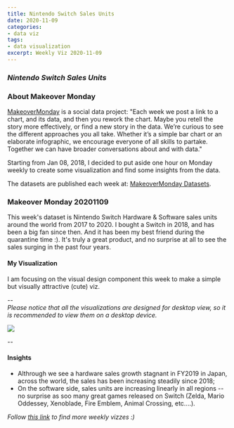 ```yaml
---
title: Nintendo Switch Sales Units
date: 2020-11-09
categories:
- data viz
tags:
- data visualization
excerpt: Weekly Viz 2020-11-09
---
```


### *Nintendo Switch Sales Units*


### About Makeover Monday

[MakeoverMonday](http://www.makeovermonday.co.uk/) is a social data project:
"Each week we post a link to a chart, and its data, and then you rework the chart.
Maybe you retell the story more effectively, or find a new story in the data.
We’re curious to see the different approaches you all take. Whether it’s a simple bar chart or an elaborate infographic, we encourage everyone of all skills to partake.
Together we can have broader conversations about and with data."

Starting from Jan 08, 2018, I decided to put aside one hour on Monday weekly to create some visualization and find some insights from the data.

The datasets are published each week at: [MakeoverMonday Datasets](http://www.makeovermonday.co.uk/data/).

### Makeover Monday 20201109

This week's dataset is Nintendo Switch Hardware & Software sales units around the world from 2017 to 2020. I bought a Switch in 2018, and has been a big fan since then. And it has been my best friend during the quarantine time :). It's truly a great product, and no surprise at all to see the sales surging in the past four years.  

#### My Visualization

I am focusing on the visual design component this week to make a simple but visually attractive (cute) viz.   

--  
*Please notice that all the visualizations are designed for desktop view, so it is recommended to view them on a desktop device.*  

<div class='tableauPlaceholder' id='viz1604974560336' style='position: relative'>
<noscript><a href='#'>
  <img alt=' ' src='https:&#47;&#47;public.tableau.com&#47;static&#47;images&#47;Ma&#47;MakeOverMonday20201109NintendoSwitchSales&#47;NintendoSwitchSales&#47;1_rss.png' style='border: none' />
</a></noscript>
<object class='tableauViz'  style='display:none;'>
  <param name='host_url' value='https%3A%2F%2Fpublic.tableau.com%2F' />
  <param name='embed_code_version' value='3' />
  <param name='site_root' value='' />
  <param name='name' value='MakeOverMonday20201109NintendoSwitchSales&#47;NintendoSwitchSales' />
  <param name='tabs' value='no' />
  <param name='toolbar' value='yes' />
  <param name='static_image' value='https:&#47;&#47;public.tableau.com&#47;static&#47;images&#47;Ma&#47;MakeOverMonday20201109NintendoSwitchSales&#47;NintendoSwitchSales&#47;1.png' />
  <param name='animate_transition' value='yes' />
  <param name='display_static_image' value='yes' />
  <param name='display_spinner' value='yes' />
  <param name='display_overlay' value='yes' />
  <param name='display_count' value='yes' />
  <param name='language' value='en' />
</object></div>                
<script type='text/javascript'>      
  var divElement = document.getElementById('viz1604974560336');      
  var vizElement = divElement.getElementsByTagName('object')[0];           
  if ( divElement.offsetWidth > 800 ) { vizElement.style.width='800px';vizElement.style.height='527px';} else if ( divElement.offsetWidth > 500 ) { vizElement.style.width='800px';vizElement.style.height='527px';} else { vizElement.style.width='100%';vizElement.style.height='777px';}            
  var scriptElement = document.createElement('script');         
  scriptElement.src = 'https://public.tableau.com/javascripts/api/viz_v1.js';     
  vizElement.parentNode.insertBefore(scriptElement, vizElement);               
</script>
  
  
--  

#### Insights
* Althrough we see a hardware sales growth stagnant in FY2019 in Japan, across the world, the sales has been increasing steadily since 2018;  
* On the software side, sales units are increasing linearly in all regions -- no surprise as soo many great games released on Switch (Zelda, Mario Oddessey, Xenoblade, Fire Emblem, Animal Crossing, etc....).  


*Follow [this link](https://yudong-94.github.io/personal-website/project/MakeOverMonday2020/) to find more weekly vizzes :)*